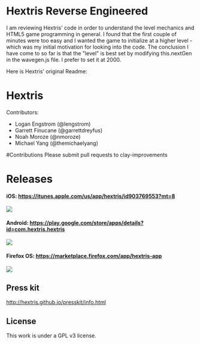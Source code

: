 
Hextris Reverse Engineered
==========
I am reviewing Hextris' code in order to understand the level mechanics and HTML5 game programming in general. I found that the first couple of minutes were too easy and I wanted the game to initialize at a higher level - which was my initial motivation for looking into the code. The conclusion I have come to so far is that the "level" is best set by modifying this.nextGen in the wavegen.js file. I prefer to set it at 2000. 



Here is Hextris' original Readme: 



Hextris
==========

Contributors:
 - Logan Engstrom (@lengstrom)
 - Garrett Finucane (@garrettdreyfus)
 - Noah Moroze (@nmoroze)
 - Michael Yang (@themichaelyang)

#Contributions
Please submit pull requests to clay-improvements

# Releases
#### iOS: https://itunes.apple.com/us/app/hextris/id903769553?mt=8
![](http://i.imgur.com/KBYZcf5.png)

#### Android: https://play.google.com/store/apps/details?id=com.hextris.hextris
![](http://i.imgur.com/mxj8yKs.png)

#### Firefox OS: https://marketplace.firefox.com/app/hextris-app
![](http://i.imgur.com/RhECXPg.png)

## Press kit

http://hextris.github.io/presskit/info.html

## License

This work is under a GPL v3 license.
